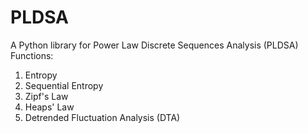 # PLDSA
A Python library for Power Law Discrete Sequences Analysis (PLDSA)
Functions:
1. Entropy
2. Sequential Entropy
3. Zipf's Law
4. Heaps' Law
5. Detrended Fluctuation Analysis (DTA)
